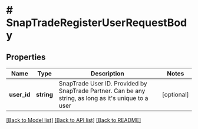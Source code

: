 # # SnapTradeRegisterUserRequestBody

## Properties

Name | Type | Description | Notes
------------ | ------------- | ------------- | -------------
**user_id** | **string** | SnapTrade User ID. Provided by SnapTrade Partner. Can be any string, as long as it&#39;s unique to a user | [optional]

[[Back to Model list]](../../README.md#models) [[Back to API list]](../../README.md#endpoints) [[Back to README]](../../README.md)
